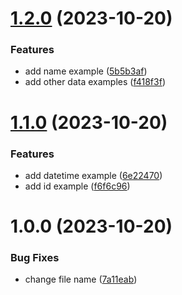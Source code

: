 # [1.2.0](https://github.com/Kyutech-C3/Toybox_schema/compare/v1.1.0...v1.2.0) (2023-10-20)


### Features

* add name example ([5b5b3af](https://github.com/Kyutech-C3/Toybox_schema/commit/5b5b3af31a71de346e8d18500a06bc832a615f34))
* add other data examples ([f418f3f](https://github.com/Kyutech-C3/Toybox_schema/commit/f418f3f5de89a6495af8e408d5f987a2645daf29))

# [1.1.0](https://github.com/Kyutech-C3/Toybox_schema/compare/v1.0.0...v1.1.0) (2023-10-20)


### Features

* add datetime example ([6e22470](https://github.com/Kyutech-C3/Toybox_schema/commit/6e22470a0e4052163b561e6682f65f161f784cf8))
* add id example ([f6f6c96](https://github.com/Kyutech-C3/Toybox_schema/commit/f6f6c9662b03fe2041ad007eac00b01eeecd17e0))

# 1.0.0 (2023-10-20)


### Bug Fixes

* change file name ([7a11eab](https://github.com/Kyutech-C3/Toybox_schema/commit/7a11eabb88da2ca5553da9526d994768d0c18b08))
